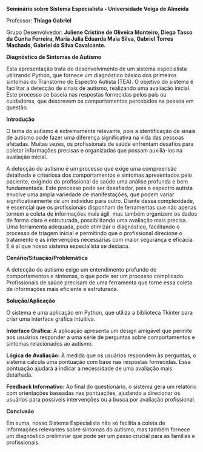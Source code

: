 **Seminário sobre Sistema Especialista - Universidade Veiga de Almeida** 
  
Professor: **Thiago Gabriel**

Grupo Desenvolvedor: **Juliene Cristine de Oliveira Monteiro, Diego Tasso da Cunha Ferreira, 
Maria Julia Eduarda Maia Silva, Gabriel Torres Machado, Gabriel da Silva Cavalcante.**

**Diagnóstico de Sintomas de Autismo**

Esta apresentação trata do desenvolvimento de um sistema
especialista utilizando Python, que fornece um diagnóstico básico dos
primeiros sintomas do Transtorno do Espectro Autista (TEA). O objetivo
do sistema é facilitar a detecção de sinais de autismo, realizando
uma avaliação inicial. Este processo se baseia nas respostas
fornecidas pelos pais ou cuidadores, que descrevem os
comportamentos percebidos na pessoa em questão.

**Introdução**

O tema do autismo é extremamente relevante, pois a
identificação de sinais de autismo pode fazer uma diferença
significativa na vida das pessoas afetadas. Muitas vezes, os
profissionais de saúde enfrentam desafios para coletar
informações precisas e organizadas que possam auxiliá-los na
avaliação inicial.

A detecção do autismo é um processo que exige uma compreensão detalhada
e criteriosa dos comportamentos e sintomas apresentados pelo paciente, 
exigindo do profissional de saúde uma análise profunda e bem fundamentada. 
Este processo pode ser desafiador, pois o espectro autista envolve uma ampla 
variedade de manifestações, que podem variar significativamente de um indivíduo
para outro. Diante dessa complexidade, é essencial que os profissionais disponham
de ferramentas que não apenas tornem a coleta de informações mais ágil, 
mas também organizem os dados de forma clara e estruturada, possibilitando uma 
avaliação mais precisa. Uma ferramenta adequada, pode otimizar o diagnóstico, 
facilitando o processo de triagem inicial e permitindo que o profissional 
direcione o tratamento e as intervenções necessárias com maior segurança e 
eficácia. 
E é aí que nosso sistema especialista se destaca.

**Cenário/Situação/Problemática**

A detecção do autismo exige um entendimento profundo de comportamentos
e sintomas, o que pode ser um processo complicado. Profissionais de saúde
precisam de uma ferramenta que torne essa coleta de informações mais
eficiente e estruturada. 

**Solução/Aplicação**

O sistema é uma aplicação em Python, que utiliza a
biblioteca Tkinter para criar uma interface gráfica
intuitiva.

**Interface Gráfica:** A aplicação apresenta um design amigável que permite aos 
usuários responder a uma série de perguntas sobre comportamentos e
sintomas relacionados ao autismo.

**Lógica de Avaliação:** À medida que os usuários respondem às
perguntas, o sistema calcula uma pontuação com base nas respostas
fornecidas. Essa pontuação ajudará a indicar a necessidade de uma
avaliação mais detalhada.

**Feedback Informativo:** Ao final do questionário, o sistema gera um
relatório com orientações baseadas nas pontuações, ajudando a
direcionar os usuários para possíveis intervenções ou a busca por
avaliação profissional.

**Conclusão**

Em suma, nosso Sistema Especialista não só facilita a coleta de 
informações relevantes sobre sintomas do autismo, mas também fornece 
um diagnóstico preliminar que pode ser um passo crucial para as
famílias e profissionais.


